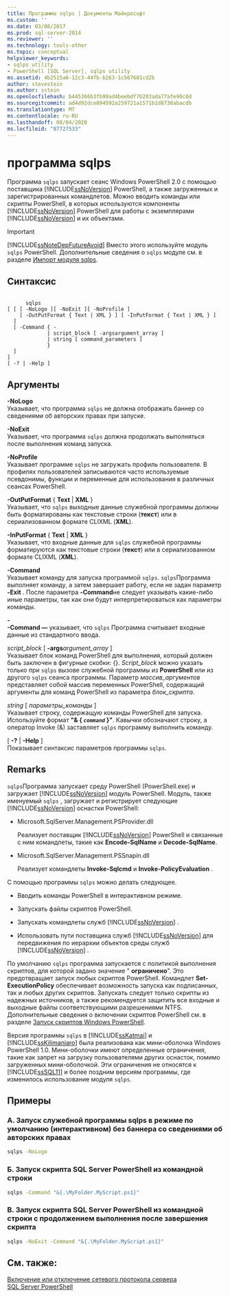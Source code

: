 ```yaml
---
title: Программа sqlps | Документы Майкрософт
ms.custom: ''
ms.date: 03/08/2017
ms.prod: sql-server-2014
ms.reviewer: ''
ms.technology: tools-other
ms.topic: conceptual
helpviewer_keywords:
- sqlps utility
- PowerShell [SQL Server], sqlps utility
ms.assetid: 4b2515a6-12c3-44fb-b263-1c567681cd2b
author: stevestein
ms.author: sstein
ms.openlocfilehash: b445366b3fb99ad4beebdf7b203ada77afe90c8d
ms.sourcegitcommit: ad4d92dce894592a259721a1571b1d8736abacdb
ms.translationtype: MT
ms.contentlocale: ru-RU
ms.lasthandoff: 08/04/2020
ms.locfileid: "87727533"
---
```

# <a name="sqlps-utility"></a>программа sqlps
  Программа `sqlps` запускает сеанс Windows PowerShell 2.0 с помощью поставщика [!INCLUDE[ssNoVersion](../includes/ssnoversion-md.md)] PowerShell, а также загруженных и зарегистрированных командлетов. Можно вводить команды или скрипты PowerShell, в которых используются компоненты [!INCLUDE[ssNoVersion](../includes/ssnoversion-md.md)] PowerShell для работы с экземплярами [!INCLUDE[ssNoVersion](../includes/ssnoversion-md.md)] и их объектами.  
  
> [!IMPORTANT]  
>  [!INCLUDE[ssNoteDepFutureAvoid](../includes/ssnotedepfutureavoid-md.md)] Вместо этого используйте модуль `sqlps` PowerShell. Дополнительные сведения о `sqlps` модуле см. в разделе [Импорт модуля sqlps](../database-engine/import-the-sqlps-module.md).  
  
## <a name="syntax"></a>Синтаксис  
  
```  
  
      sqlps   
[ [ [ -NoLogo ][ -NoExit ][ -NoProfile ]  
    [ -OutPutFormat { Text | XML } ] [ -InPutFormat { Text | XML } ]  
  ]  
  [ -Command { -  
             | script_block [ -argsargument_array ]  
             | string [ command_parameters ]  
             }  
  ]  
]  
[ -? | -Help ]  
```  
  
## <a name="arguments"></a>Аргументы  
 **-NoLogo**  
 Указывает, что программа `sqlps` не должна отображать баннер со сведениями об авторских правах при запуске.  
  
 **-NoExit**  
 Указывает, что программа `sqlps` должна продолжать выполняться после выполнения команд запуска.  
  
 **-NoProfile**  
 Указывает программе `sqlps` не загружать профиль пользователя. В профилях пользователей записываются часто используемые псевдонимы, функции и переменные для использования в различных сеансах PowerShell.  
  
 **-OutPutFormat** { **Text** | **XML** }  
 Указывает, что `sqlps` выходные данные служебной программы должны быть форматированы как текстовые строки (**текст**) или в сериализованном формате CLIXML (**XML**).  
  
 **-InPutFormat** { **Text** | **XML** }  
 Указывает, что входные данные для `sqlps` служебной программы форматируются как текстовые строки (**текст**) или в сериализованном формате CLIXML (**XML**).  
  
 **-Command**  
 Указывает команду для запуска программой `sqlps`. `sqlps`Программа выполняет команду, а затем завершает работу, если не задан параметр **-Exit** . После параметра **-Command**не следует указывать какие-либо иные параметры, так как они будут интерпретироваться как параметры команды.  
  
 **-**  
 **-Command —** указывает, что `sqlps` Программа считывает входные данные из стандартного ввода.  
  
 *script_block* [ **-args**_argument_array_ ]  
 Указывает блок команд PowerShell для выполнения, который должен быть заключен в фигурные скобки: {}. *Script_block* можно указать только при `sqlps` вызове служебной программы из **PowerShell** или из другого `sqlps` сеанса программы. Параметр *массив_аргументов* представляет собой массив переменных PowerShell, содержащий аргументы для команд PowerShell из параметра *блок_скрипта*.  
  
 *string* [ *параметры_команды* ]  
 Указывает строку, содержащую команды PowerShell для запуска. Используйте формат **"& { *`command`* }"**. Кавычки обозначают строку, а оператор Invoke (&) заставляет `sqlps` программу выполнить команду.  
  
 [ **-?** |  **-Help** ]  
 Показывает синтаксис параметров программы `sqlps`.  
  
## <a name="remarks"></a>Remarks  
 `sqlps`Программа запускает среду PowerShell (PowerShell.exe) и загружает [!INCLUDE[ssNoVersion](../includes/ssnoversion-md.md)] модуль PowerShell. Модуль, также именуемый `sqlps` , загружает и регистрирует следующие [!INCLUDE[ssNoVersion](../includes/ssnoversion-md.md)] оснастки PowerShell:  
  
-   Microsoft.SqlServer.Management.PSProvider.dll  
  
     Реализует поставщик [!INCLUDE[ssNoVersion](../includes/ssnoversion-md.md)] PowerShell и связанные с ним командлеты, такие как **Encode-SqlName** и **Decode-SqlName**.  
  
-   Microsoft.SqlServer.Management.PSSnapin.dll  
  
     Реализует командлеты **Invoke-Sqlcmd** и **Invoke-PolicyEvaluation** .  
  
 С помощью программы `sqlps` можно делать следующее.  
  
-   Вводить команды PowerShell в интерактивном режиме.  
  
-   Запускать файлы скриптов PowerShell.  
  
-   Запускать командлеты служб [!INCLUDE[ssNoVersion](../includes/ssnoversion-md.md)] .  
  
-   Использовать пути поставщика служб [!INCLUDE[ssNoVersion](../includes/ssnoversion-md.md)] для передвижения по иерархии объектов среды служб [!INCLUDE[ssNoVersion](../includes/ssnoversion-md.md)] .  
  
 По умолчанию `sqlps` программа запускается с политикой выполнения скриптов, для которой задано значение " **ограничено**". Это предотвращает запуск любых скриптов PowerShell. Командлет **Set-ExecutionPolicy** обеспечивает возможность запуска как подписанных, так и любых других скриптов. Запускать следует только скрипты из надежных источников, а также рекомендуется защитить все входные и выходные файлы соответствующими разрешениями NTFS. Дополнительные сведения о включении скриптов PowerShell см. в разделе [Запуск скриптов Windows PowerShell](https://www.tech-recipes.com/rx/2513/powershell_enable_script_support/).  
  
 Версия программы `sqlps` в [!INCLUDE[ssKatmai](../includes/sskatmai-md.md)] и [!INCLUDE[ssKilimanjaro](../includes/sskilimanjaro-md.md)] была реализована как мини-оболочка Windows PowerShell 1.0. Мини-оболочки имеют определенные ограничения, такие как запрет на загрузку пользователями других оснасток, помимо загруженных мини-оболочкой. Эти ограничения не относятся к [!INCLUDE[ssSQL11](../includes/sssql11-md.md)] и более поздним версиям программы, где изменилось использование модуля `sqlps`.  
  
## <a name="examples"></a>Примеры  

### <a name="a-run-the-sqlps-utility-in-default-interactive-mode-without-the-copyright-banner"></a>A. Запуск служебной программы sqlps в режиме по умолчанию (интерактивном) без баннера со сведениями об авторских правах
  
```cmd
sqlps -NoLogo  
```  
  
### <a name="b-run-a-sql-server-powershell-script-from-the-command-prompt"></a>Б. Запуск скрипта SQL Server PowerShell из командной строки
  
```cmd
sqlps -Command "&{.\MyFolder.MyScript.ps1}"  
```  
  
### <a name="c-run-a-sql-server-powershell-script-from-the-command-prompt-and-keep-running-after-the-script-completes"></a>В. Запуск скрипта SQL Server PowerShell из командной строки с продолжением выполнения после завершения скрипта
  
```cmd
sqlps -NoExit -Command "&{.\MyFolder.MyScript.ps1}"  
```  
  
## <a name="see-also"></a>См. также:  
 [Включение или отключение сетевого протокола сервера](../database-engine/configure-windows/enable-or-disable-a-server-network-protocol.md)   
 [SQL Server PowerShell](../powershell/sql-server-powershell.md)  
